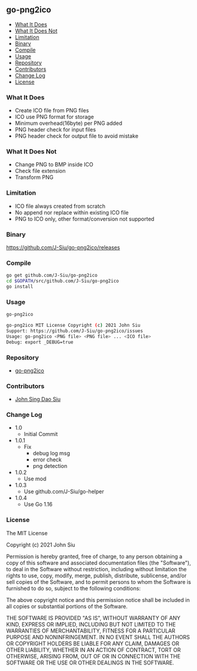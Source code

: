 ## go-png2ico

<!-- TOC -->

- [What It Does](#what-it-does)
- [What It Does Not](#what-it-does-not)
- [Limitation](#limitation)
- [Binary](#binary)
- [Compile](#compile)
- [Usage](#usage)
- [Repository](#repository)
- [Contributors](#contributors)
- [Change Log](#change-log)
- [License](#license)

<!-- /TOC -->

### What It Does

- Create ICO file from PNG files
- ICO use PNG format for storage
- Minimum overhead(16byte) per PNG added
- PNG header check for input files
- PNG header check for output file to avoid mistake

### What It Does Not

- Change PNG to BMP inside ICO
- Check file extension
- Transform PNG

### Limitation

- ICO file always created from scratch
- No append nor replace within existing ICO file
- PNG to ICO only, other format/conversion not supported

### Binary

https://github.com/J-Siu/go-png2ico/releases

### Compile

```sh
go get github.com/J-Siu/go-png2ico
cd $GOPATH/src/github.com/J-Siu/go-png2ico
go install
```

### Usage

```sh
go-png2ico
```

```sh
go-png2ico MIT License Copyright (c) 2021 John Siu
Support: https://github.com/J-Siu/go-png2ico/issues
Usage: go-png2ico <PNG file> <PNG file> ... <ICO file>
Debug: export _DEBUG=true
```

### Repository

- [go-png2ico](https://github.com/J-Siu/go-png2ico)

### Contributors

- [John Sing Dao Siu](https://github.com/J-Siu)

### Change Log

- 1.0
  - Initial Commit
- 1.0.1
  - Fix
    - debug log msg
    - error check
    - png detection
- 1.0.2
  - Use mod
- 1.0.3
  - Use github.com/J-Siu/go-helper
- 1.0.4
  - Use Go 1.16

### License

The MIT License

Copyright (c) 2021 John Siu

Permission is hereby granted, free of charge, to any person obtaining a copy of this software and associated documentation files (the "Software"), to deal in the Software without restriction, including without limitation the rights to use, copy, modify, merge, publish, distribute, sublicense, and/or sell copies of the Software, and to permit persons to whom the Software is furnished to do so, subject to the following conditions:

The above copyright notice and this permission notice shall be included in all copies or substantial portions of the Software.

THE SOFTWARE IS PROVIDED "AS IS", WITHOUT WARRANTY OF ANY KIND, EXPRESS OR IMPLIED, INCLUDING BUT NOT LIMITED TO THE WARRANTIES OF MERCHANTABILITY, FITNESS FOR A PARTICULAR PURPOSE AND NONINFRINGEMENT. IN NO EVENT SHALL THE AUTHORS OR COPYRIGHT HOLDERS BE LIABLE FOR ANY CLAIM, DAMAGES OR OTHER LIABILITY, WHETHER IN AN ACTION OF CONTRACT, TORT OR OTHERWISE, ARISING FROM, OUT OF OR IN CONNECTION WITH THE SOFTWARE OR THE USE OR OTHER DEALINGS IN THE SOFTWARE.